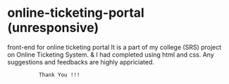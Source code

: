 # online-ticketing-portal (unresponsive)
front-end for online ticketing portal
It is a part of my college (SRS) project on Online Ticketing System. & I had completed using html and css.
Any suggestions and feedbacks are highly appriciated. 

              Thank You !!!
